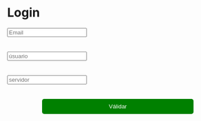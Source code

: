 <!DOCTYPE html>
<html lang="en">
<head>
    <meta charset="UTF-8">
    <meta name="viewport" content="width=device-width, initial-scale=1.0">
    <title>Document</title>
<style>
#btn{
      position: absolute;
      left: 38%;
      top:80%;
      padding: 11px;
      border-radius: 5px;
      border: none;
      width:70%;
      position: relative;
      left: 16%;
      background: green;
      cursor: pointer;
      color:white;
      padding: 10px;
      user-select:none;
}

#btn:hover{
        background: rgb(71, 231, 71);
}

h1{
    color:green;
    user-select: none;
}

input{
      outline-color:green;
      padding: 7px;
      border-radius:6px ;
      border: none;
      
}

div{
      padding: 40px;
     background-color: black;
     position: absolute;
     top:50%;
     left:50%;
    transform: translate(-50%,-50%);
    border-radius:6px ;
    }

    body{
         font-family: Arial, Helvetica, sans-serif;
         background-color: #201d1dce;
    }

</style>
</head>
<body>
     <div>
      <form>
        <h1>Login</h1>
        <input placeholder="Email" type="email" required>
         <br><br><br>
       <input placeholder="úsuario" type="text" required>
        <br><br><br>
        <input placeholder="servidor" type="text" required>
        <br><br><br>
        <button id="btn">Válidar</button>
      </form>
    </div>
</body>
</html>
